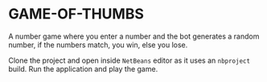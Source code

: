 # GAME-OF-THUMBS
A number game where you enter a number and the bot generates a random number, if the numbers match, you win, else you lose.

Clone the project and open inside `NetBeans` editor as it uses an `nbproject` build.
Run the application and play the game.
